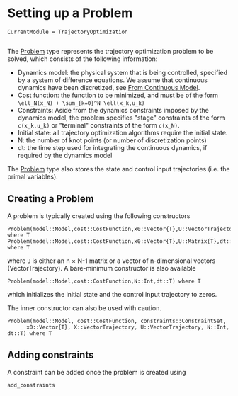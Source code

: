 # Setting up a Problem
```@meta
CurrentModule = TrajectoryOptimization
```

```@contents
```

The [Problem](@ref) type represents the trajectory optimization problem to be solved, which consists of the following information:

* Dynamics model: the physical system that is being controlled, specified by a system of difference equations. We assume that continuous dynamics have been discretized, see [From Continuous Model](@ref).
* Cost function: the function to be minimized, and must be of the form ``\ell_N(x_N) + \sum_{k=0}^N \ell(x_k,u_k)``
* Constraints: Aside from the dynamics constraints imposed by the dynamics model, the problem specifies "stage" constraints of the form ``c(x_k,u_k)`` or "terminal" constraints of the form ``c(x_N)``.
* Initial state: all trajectory optimization algorithms require the initial state.
* N: the number of knot points (or number of discretization points)
* dt: the time step used for integrating the continuous dynamics, if required by the dynamics model

The [Problem](@ref) type also stores the state and control input trajectories (i.e. the primal variables).

## Creating a Problem
A problem is typically created using the following constructors

```@docs
Problem(model::Model,cost::CostFunction,x0::Vector{T},U::VectorTrajectory{T},dt::T) where T
Problem(model::Model,cost::CostFunction,x0::Vector{T},U::Matrix{T},dt::T) where T
```
where `U` is either an n × N-1 matrix or a vector of n-dimensional vectors (VectorTrajectory). A bare-minimum constructor is also available

```@docs
Problem(model::Model,cost::CostFunction,N::Int,dt::T) where T
```
which initializes the initial state and the control input trajectory to zeros.

The inner constructor can also be used with caution.
```@docs
Problem(model::Model, cost::CostFunction, constraints::ConstraintSet,
      x0::Vector{T}, X::VectorTrajectory, U::VectorTrajectory, N::Int, dt::T) where T
```

## Adding constraints
A constraint can be added once the problem is created using

```@docs
add_constraints
```
